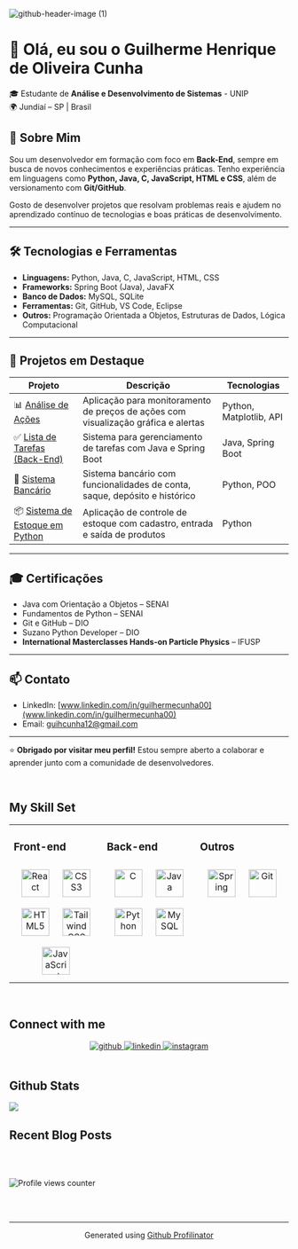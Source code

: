 ![github-header-image (1)](https://github.com/user-attachments/assets/0645d3e4-6d5a-4df5-8d65-d42d31802c78)
# 👋 Olá, eu sou o Guilherme Henrique de Oliveira Cunha

🎓 Estudante de **Análise e Desenvolvimento de Sistemas** - UNIP  
🌍 Jundiaí – SP | Brasil

## 🚀 Sobre Mim

Sou um desenvolvedor em formação com foco em **Back-End**, sempre em busca de novos conhecimentos e experiências práticas. Tenho experiência em linguagens como **Python, Java, C, JavaScript, HTML e CSS**, além de versionamento com **Git/GitHub**.

Gosto de desenvolver projetos que resolvam problemas reais e ajudem no aprendizado contínuo de tecnologias e boas práticas de desenvolvimento.

---

## 🛠️ Tecnologias e Ferramentas

- **Linguagens:** Python, Java, C, JavaScript, HTML, CSS
- **Frameworks:** Spring Boot (Java), JavaFX
- **Banco de Dados:** MySQL, SQLite
- **Ferramentas:** Git, GitHub, VS Code, Eclipse
- **Outros:** Programação Orientada a Objetos, Estruturas de Dados, Lógica Computacional

---

## 📂 Projetos em Destaque

| Projeto | Descrição | Tecnologias |
|--------|-----------|-------------|
| 📊 [Análise de Ações](https://github.com/guilhermecunha777/analysis) | Aplicação para monitoramento de preços de ações com visualização gráfica e alertas | Python, Matplotlib, API |
| ✅ [Lista de Tarefas (Back-End)](https://github.com/guilhermecunha777/lista-de-tarefas) | Sistema para gerenciamento de tarefas com Java e Spring Boot | Java, Spring Boot |
| 🏦 [Sistema Bancário](https://github.com/guilhermecunha777/sistema-bancario) | Sistema bancário com funcionalidades de conta, saque, depósito e histórico | Python, POO |
| 📦 [Sistema de Estoque em Python](https://github.com/guilhermecunha777/estoque-em-python) | Aplicação de controle de estoque com cadastro, entrada e saída de produtos | Python |


---

## 🎓 Certificações

- Java com Orientação a Objetos – SENAI
- Fundamentos de Python – SENAI
- Git e GitHub – DIO
- Suzano Python Developer – DIO
- **International Masterclasses Hands-on Particle Physics** – IFUSP

---

## 📫 Contato

- LinkedIn: [www.linkedin.com/in/guilhermecunha00](www.linkedin.com/in/guilhermecunha00)
- Email: guihcunha12@gmail.com

---

⭐ **Obrigado por visitar meu perfil!** Estou sempre aberto a colaborar e aprender junto com a comunidade de desenvolvedores.
  
  

<br/>  


## My Skill Set  
<table><tr><td valign="top" width="33%">



### Front-end  
<div align="center">  
<a href="https://reactjs.org/" target="_blank"><img style="margin: 10px" src="https://profilinator.rishav.dev/skills-assets/react-original-wordmark.svg" alt="React" height="50" /></a>  
<a href="https://www.w3schools.com/css/" target="_blank"><img style="margin: 10px" src="https://profilinator.rishav.dev/skills-assets/css3-original-wordmark.svg" alt="CSS3" height="50" /></a>  
<a href="https://en.wikipedia.org/wiki/HTML5" target="_blank"><img style="margin: 10px" src="https://profilinator.rishav.dev/skills-assets/html5-original-wordmark.svg" alt="HTML5" height="50" /></a>  
<a href="https://www.tailwindcss.com/" target="_blank"><img style="margin: 10px" src="https://profilinator.rishav.dev/skills-assets/tailwindcss.svg" alt="Tailwind CSS" height="50" /></a>  
<a href="https://www.javascript.com/" target="_blank"><img style="margin: 10px" src="https://profilinator.rishav.dev/skills-assets/javascript-original.svg" alt="JavaScript" height="50" /></a>  
</div>

</td><td valign="top" width="33%">



### Back-end  
<div align="center">  
<a href="https://www.cprogramming.com/" target="_blank"><img style="margin: 10px" src="https://profilinator.rishav.dev/skills-assets/c-original.svg" alt="C" height="50" /></a>  
<a href="https://www.java.com/" target="_blank"><img style="margin: 10px" src="https://profilinator.rishav.dev/skills-assets/java-original-wordmark.svg" alt="Java" height="50" /></a>  
<a href="https://www.python.org/" target="_blank"><img style="margin: 10px" src="https://profilinator.rishav.dev/skills-assets/python-original.svg" alt="Python" height="50" /></a>  
<a href="https://www.mysql.com/" target="_blank"><img style="margin: 10px" src="https://profilinator.rishav.dev/skills-assets/mysql-original-wordmark.svg" alt="MySQL" height="50" /></a>  
</div>

</td><td valign="top" width="33%">



### Outros  
<div align="center">  
<a href="https://docs.spring.io/spring-framework/docs/3.0.x/reference/expressions.html#:~:text=The%20Spring%20Expression%20Language%20(SpEL,and%20basic%20string%20templating%20functionality." target="_blank"><img style="margin: 10px" src="https://profilinator.rishav.dev/skills-assets/springio-icon.svg" alt="Spring" height="50" /></a>  
<a href="https://github.com/" target="_blank"><img style="margin: 10px" src="https://profilinator.rishav.dev/skills-assets/git-scm-icon.svg" alt="Git" height="50" /></a>  
</div>

</td></tr></table>  

<br/>  


## Connect with me  
<div align="center">
<a href="https://github.com/guilhermecunha777" target="_blank">
<img src=https://img.shields.io/badge/github-%2324292e.svg?&style=for-the-badge&logo=github&logoColor=white alt=github style="margin-bottom: 5px;" />
</a>
<a href="https://linkedin.com/in/guilhermecunha00" target="_blank">
<img src=https://img.shields.io/badge/linkedin-%231E77B5.svg?&style=for-the-badge&logo=linkedin&logoColor=white alt=linkedin style="margin-bottom: 5px;" />
</a>
<a href="https://instagram.com/sou0gui" target="_blank">
<img src=https://img.shields.io/badge/instagram-%23000000.svg?&style=for-the-badge&logo=instagram&logoColor=white alt=instagram style="margin-bottom: 5px;" />
</a>  
</div>  
  

<br/>  


## Github Stats  
<img src="https://github-readme-stats.vercel.app/api?username=guilhermecunha777&show_icons=true&count_private=true&hide_border=true" align="left" />  

<br/>  


## Recent Blog Posts  
  

<br/>  

  

<br/>  

![Profile views counter](https://komarev.com/ghpvc/?username=guilhermecunha777&&style=flat-square)  
  

<br/>  


<br />

----
<div align="center">Generated using <a href="https://profilinator.rishav.dev/" target="_blank">Github Profilinator</a></div>
